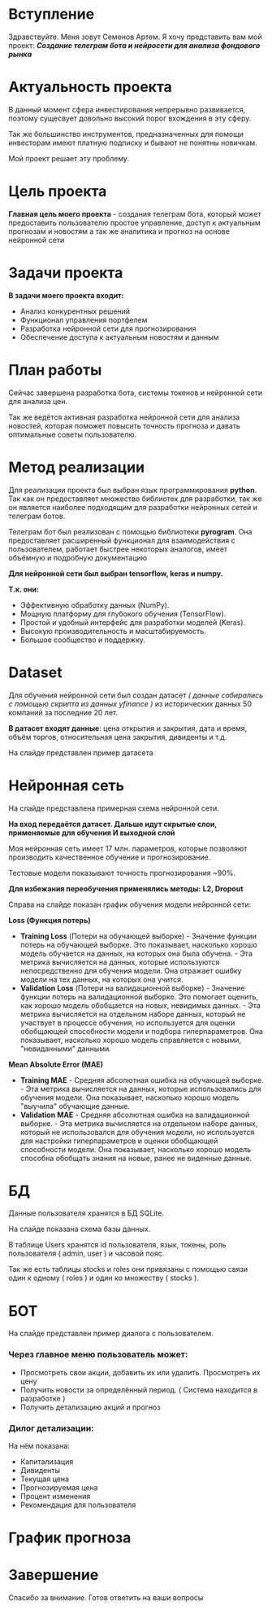 # Вступление

Здравствуйте. Меня зовут Семенов Артем. Я хочу представить вам мой проект: ***Создание телеграм бота и нейросети для анализа фондового рынка***

# Актуальность проекта

В данный момент сфера инвестирования непрерывно развивается, поэтому сущесвует довольно высокий порог вхождения в эту сферу.

Так же большинство инструментов, предназначенных для помощи инвесторам имеют платную подписку и бывают не понятны новичкам.

Мой проект решает эту проблему.

# Цель проекта

**Главная цель моего проекта** - создания телеграм бота, который может предоставить пользователю простое управление, доступ к актуальным прогнозам и новостям а так же аналитика и прогноз на основе нейронной сети

# Задачи проекта

**В задачи моего проекта входит:** 

- Анализ конкурентных решений
- Функционал управления портфелем
- Разработка нейронной сети для прогнозирования
- Обеспечение доступа к актуальным новостям и данным

# План работы

Сейчас завершена разработка бота, системы токенов и нейронной сети для анализа цен. 

Так же ведётся активная разработка нейронной сети для анализа новостей, которая поможет повысить точность прогноза и давать оптимальные советы пользователю.

# Метод реализации

Для реализации проекта был выбран язык программирования **python**. Так как он предоставляет множество библиотек для разработки, так же он является наиболее подходящим для разработки нейронных сетей и телеграм ботов.

Телеграм бот был реализован с помощью библиотеки **pyrogram**. Она предоставляет расширенный функционал для взаимодействия с пользователем, работает быстрее некоторых аналогов, имеет объёмную и подробную документацию

**Для нейронной сети был выбран tensorflow, keras и numpy.**

**Т.к. они:** 

- Эффективную обработку данных (NumPy).
- Мощную платформу для глубокого обучения (TensorFlow).
- Простой и удобный интерфейс для разработки моделей (Keras).
- Высокую производительность и масштабируемость.
- Большое сообщество и поддержку.

# Dataset

Для обучения нейронной сети был создан датасет *( данные собирались с помощью скрипта из данных yfinance )* из исторических данных 50 компаний за последние 20 лет.

**В датасет входят данные**: цена открытия и закрытия, дата и время, объём торгов, относительная цена закрытия,  дивиденты и т.д.

На слайде представлен пример датасета

# Нейронная сеть

На слайде представлена примерная схема нейронной сети.

**На вход передаётся датасет.
Дальше идут скрытые слои, применяемые для обучения
И выходной слой**

Моя нейронная сеть имеет 17 млн. параметров, которые позволяют производить качественное обучение и прогнозирование.

Тестовые модели показывают точность прогнозирования ~90%.

**Для избежания переобучения применялись методы:** 
**L2, Dropout** 

Справа на слайде показан график обучения модели нейронной сети: 

**Loss (Функция потерь)**
- **Training Loss** (Потери на обучающей выборке) - Значение функции потерь на обучающей выборке. Это показывает, насколько хорошо модель обучается на данных, на которых она была обучена. - Эта метрика вычисляется на данных, которые используются непосредственно для обучения модели. Она отражает ошибку модели на тех данных, на которых она учится.
- **Validation Loss** (Потери на валидационной выборке) - Значение функции потерь на валидационной выборке. Это помогает оценить, как хорошо модель обобщается на новых, невидимых данных. - Эта метрика вычисляется на отдельном наборе данных, который не участвует в процессе обучения, но используется для оценки обобщающей способности модели и подбора гиперпараметров. Она показывает, насколько хорошо модель справляется с новыми, "невиданными" данными.


**Mean Absolute Error (MAE)**
- **Training MAE** - Средняя абсолютная ошибка на обучающей выборке. - Эта метрика вычисляется на данных, которые использовались для обучения модели. Она показывает, насколько хорошо модель "выучила" обучающие данные.
- **Validation MAE** - Средняя абсолютная ошибка на валидационной выборке. - Эта метрика вычисляется на отдельном наборе данных, который не использовался для обучения модели, но используется для настройки гиперпараметров и оценки обобщающей способности модели. Она показывает, насколько хорошо модель способна обобщать знания на новые, ранее не виденные данные.


# БД

Данные пользователя хранятся в БД SQLite.

На слайде показана схема базы данных.

В таблице Users хранятся id пользователя, язык, токены, роль пользователя ( admin, user ) и часовой пояс.

Так же есть таблицы stocks и roles они привязаны с помощью связи один к одному ( roles ) и один ко множеству ( stocks ).

# БОТ

На слайде представлен пример диалога с пользователем.

### Через главное меню пользователь может: 
 - Просмотреть свои акции, добавить их или удалить. Просмотреть их цену
 - Получить новости за определённый период. ( Система находится в разработке )
 - Получить детализацию акций и прогноз

### Дилог детализации:

На нём показана: 

 - Капитализация
 - Дивиденты
 - Текущая цена
 - Прогнозируемая цена
 - Процент изменения
 - Рекомендация для пользователя

# График прогноза

# Завершение

Спасибо за внимание. 
Готов ответить на ваши вопросы